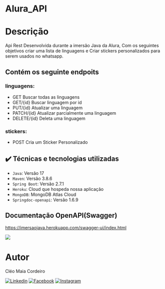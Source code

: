 # Alura_API

# Descrição
Api Rest Desenvolvida durante a imersão Java da Alura,
Com os seguintes objetivos criar uma lista de linguagens e Criar stickers personalizados para serem usados no whatsapp.

## Contém os seguinte endpoits

### linguagens:

- GET Buscar todas as linguagens
- GET/{id} Buscar linguagem por id
- PUT/{id} Atualizar uma linguagem
- PATCH/{id} Atualizar parcialmente uma linguagem
- DELETE/{id} Deleta uma linguagem
  
### stickers:
- POST Cria um Sticker Personalizado

## ✔️ Técnicas e tecnologias utilizadas
- `Java`: Versão 17
- `Maven`: Versão 3.8.6
- `Spring Boot`: Versão 2.7.1
- `Heroku`: Cloud que hospeda nossa aplicação
- `MongoDB`: MongoDB Atlas Cloud
- `Springdoc-openapi`: Versão 1.6.9

## Documentação OpenAPI(Swagger)
https://imersaojava.herokuapp.com/swagger-ui/index.html

<img src="./assets/swagger.gif">

<br>

# Autor
Cléo Maia Cordeiro
</br>

[![Linkedin](https://img.shields.io/badge/LinkedIn-0077B5?style=for-the-badge&logo=linkedin&logoColor=white)](https://www.linkedin.com/in/cleocordeiro/)
[![Facebook](https://img.shields.io/badge/Facebook-1877F2?style=for-the-badge&logo=facebook&logoColor=white)](https://www.facebook.com/cleo.m.cordeiro/)
[![Instagram](https://img.shields.io/badge/Instagram-E4405F?style=for-the-badge&logo=instagram&logoColor=white)](https://www.instagram.com/cleomaiacordeiro/)




